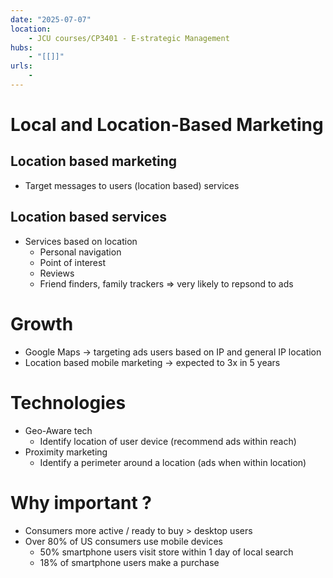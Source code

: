 ```yaml
---
date: "2025-07-07"
location: 
    - JCU courses/CP3401 - E-strategic Management
hubs: 
    - "[[]]"
urls:
    - 
---
```


# Local and Location-Based Marketing
## Location based marketing
+ Target messages to users (location based) services

## Location based services
+ Services based on location
    + Personal navigation
    + Point of interest
    + Reviews
    + Friend finders, family trackers
=> very likely to repsond to ads 


# Growth
+ Google Maps -> targeting ads users based on IP and general IP location
+ Location based mobile marketing -> expected to 3x in 5 years

# Technologies
+ Geo-Aware tech
    + Identify location of user device (recommend ads within reach)
+ Proximity marketing
    + Identify a perimeter around a location (ads when within location)

# Why important ?
+ Consumers more active / ready to buy > desktop users
+ Over 80% of US consumers use mobile devices
    + 50% smartphone users visit store within 1 day of local search
    + 18% of smartphone users make a purchase

